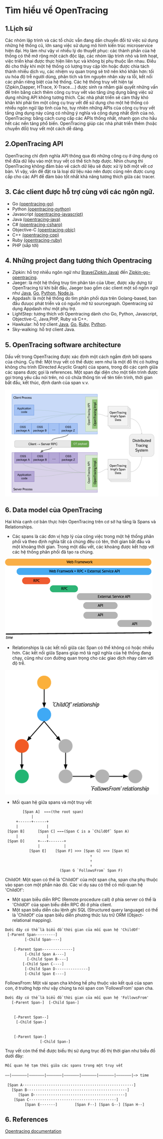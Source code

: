 # Tìm hiểu về OpenTracing

## 1.Lịch sử
Các nhóm lập trình và các tổ chức vẫn đang dần chuyển đổi từ việc sử dụng những hệ thống cũ, lớn sang việc sử dụng mô hình kiến trúc microservice hiện đại. Họ làm như vậy vì nhiều lý do thuyết phục: các thành phần của hệ thống có thể mở rộng một cách độc lập, các nhóm lập trình nhỏ và linh hoạt, việc triển khai được thực hiện liên tục và không bị phụ thuộc lẫn nhau.
Điều đó cho thấy khi một hệ thống có lượng truy cập lớn hoặc được chia tách thành nhiều dịch vụ, các nhiệm vụ quan trọng sẽ trở nên khó khăn hơn: tối ưu hóa độ trễ người dùng, phân tích và tìm nguyên nhân xảy ra lỗi, kết nối các phần riêng biệt của hệ thống.
Các hệ thống truy vết hiện tại (Zipkin,Dapper, HTrace, X-Trace….) được sinh ra nhằm giải quyết những vấn đề trên bằng cách thêm công cụ truy vết vào tầng ứng dụng bằng việc sử dụng những API không tương thích. Các nhà phát triển sẽ cảm thấy khó khăn khi phải tìm một công cụ truy vết để sử dụng cho một hệ thống có nhiều ngôn ngữ lập tình của họ, tuy nhiên những APIs của công cụ truy vết tầng ứng dụng này cũng có những ý nghĩa và công dụng nhất định của nó.
OpenTracing: bằng cách cung cấp các APIs thống nhất, nhanh gọn cho hầu hết các nền tảng phổ biến. OpenTracing giúp các nhà phát triển thêm (hoặc chuyển đổi) truy vết một cách dễ dàng.

## 2.OpenTracing API
OpenTracing chỉ định nghĩa API thông qua đó những công cụ ở ứng dụng có thể đữa dữ liệu vào một truy vết có thể tích hợp được. Nhìn chung thì OpenTracing không đảm bảo về cách dữ liệu sẽ được xử lý bởi một vết cơ bản. Vì vậy, vấn đề đặt ra là loại dữ liệu nào nên được cũng nên được cung cấp cho các API để đảm bảo tốt nhất khả năng tương thích giữa các tracer.

## 3. Các client được hỗ trợ cùng với các ngôn ngữ.
- Go [(opentracing-go)](https://github.com/opentracing/opentracing-go)
- Python [(opentracing-python)](https://github.com/opentracing/opentracing-python)
- Javascript [(opentracing-javascript)](https://github.com/opentracing/opentracing-javascript)
- Java [(opentracing-java)](https://github.com/opentracing/opentracing-java)
- C# [(opentracing-csharp)](https://github.com/opentracing/opentracing-csharp)
- Objective-C [(opentracing-objc)](https://github.com/opentracing/opentracing-objc)
- C++ [(opentracing-cpp)](https://github.com/opentracing/opentracing-cpp)
- Ruby [(opentracing-ruby)](https://github.com/opentracing/opentracing-ruby)
- PHP (sắp tới)

## 4. Những project đang tương thích Opentracing
* Zipkin: hỗ trợ nhiều ngôn ngữ như [Brave(Zipkin Java)](https://github.com/openzipkin/brave-opentracing) đến [Zipkin-go-opentracing](https://github.com/openzipkin/zipkin-go-opentracing).
* Jaeger: là một hệ thống truy tìm phân tán của Uber, được xây dựng từ OpenTracing từ khi bắt đầu, Jaeger bao gồm các client một số ngôn ngữ như [Java](https://github.com/uber/jaeger-client-java), [Go](https://github.com/uber/jaeger-client-go), [Python](https://github.com/uber/jaeger-client-python), [Node.js](https://github.com/uber/jaeger-client-node).
* Appdash: là một hệ thống do tìm phân phối dựa trên Golang-based, ban đầu đưuọc phát triển và có nguồn mở từ sourcegraph. Opentracing sử dụng Appdash như một phụ trợ.
* LightStep: tương thích với Opentracing dành cho Go, Python, Javascript, Objective-C, Java,PHP, Ruby và C++.
* Hawkular:  hỗ trợ client [Java](https://github.com/hawkular/hawkular-client-java), [Go](https://github.com/hawkular/hawkular-client-go), [Ruby](https://github.com/hawkular/hawkular-client-ruby), [Python](https://github.com/hawkular/hawkular-client-python).
* Sky-walking: hỗ trợ client Java.

## 5. OpenTracing software architecture
Dấu vết trong OpenTracing được xác định một cách ngầm định bởi spans của chúng. Cụ thể:
Một truy vết có thể được xem như là một đồ thị có hướng không chu trình (Directed Acyclic Graph) của spans, trong đó các cạnh giữa các spans được gọi là references.
Một span đại diện cho một tiến trình được gọi trong yêu cầu nói trên, nó có chứa thông tin về tên tiến trình, thời gian bắt đầu, kết thúc, định danh của span v.v.

![software architecture](software_architecture.png)

## 6. Data model của OpenTracing
Hai khía cạnh cơ bản thực hiện OpenTracing trên cơ sở hạ tầng là Spans và Relationships.
* Các spans là các đơn vị hợp lý của công việc trong một hệ thống phân phối và theo định nghĩa tất cả chúng đều có tên, thời gian bắt đầu và một khoảng thời gian. Trong một dấu vết, các khoảng được kết hợp với các hệ thống phân phối đã tạo ra chúng.

![span](span.png)
* Relationships là các kết nối giữa các Span có thể không có hoặc nhiều hơn. Các kết nối giữa Spans giúp mô tả ngữ nghĩa của hệ thống đang chạy, cũng như con đường quan trọng cho các giao dịch nhạy cảm với độ trễ.

![relationship](relationship.png)
* Mối quan hệ giữa spans và một truy vết
```
        [Span A]  ←←←(the root span)
            |
     +------+------+
     |             |
 [Span B]      [Span C] ←←←(Span C is a `ChildOf` Span A)
     |             |
 [Span D]      +---+-------+
               |           |
           [Span E]    [Span F] >>> [Span G] >>> [Span H]
                                       ↑
                                       ↑
                                       ↑
                         (Span G `FollowsFrom` Span F)
```

ChildOf: Một span có thể là 'ChildOf' của một span cha, span cha phụ thuộc vào span con một phần nào đó. Các ví dụ sau có thể có mối quan hệ 'ChildOf':
* Một span biễu diễn RPC (Remote procedure call) ở phía server có thể là 'ChildOf' của span biểu diễn RPC đó ở phía client.
* Một span biểu diễn câu lệnh ghi SQL (Structured query language) có thể là 'ChildOf' của span biểu diễn phương thức lưu trữ ORM (Object-relational mapping).

```
Dưới đây có thể là biểu đồ thời gian của mối quan hệ 'ChildOf'
 [-Parent Span---------]
         [-Child Span----]

    [-Parent Span--------------]
         [-Child Span A----]
          [-Child Span B----]
        [-Child Span C----]
         [-Child Span D---------------]
         [-Child Span E----]
```

FollowsFrom: Một vài span cha không hề phụ thuộc vào kết quả của span con, ở trường hợp như vậy chúng ta nói span con 'FollowsFrom' span cha. 

```
Dưới đây có thể là biểu đồ thời gian của mối quan hệ 'FollowsFrom'
   [-Parent Span-]  [-Child Span-]


    [-Parent Span--]
     [-Child Span-]


    [-Parent Span-]
                [-Child Span-]
```

Truy vết còn thế thể được biểu thị sử dụng trục đồ thị thời gian như biểu đồ dưới đây:

```
Mối quan hệ tạm thời giữa các spans trong một truy vết

––|–––––––|–––––––|–––––––|–––––––|–––––––|–––––––|–––––––|–> time

 [Span A···················································]
   [Span B··············································]
      [Span D··········································]
    [Span C········································]
         [Span E·······]        [Span F··] [Span G··] [Span H··]
```
## 6. References
[Opentracing documentation](http://opentracing.io/documentation/)